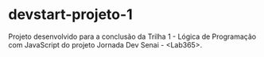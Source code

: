 # devstart-projeto-1
Projeto desenvolvido para a conclusão da Trilha 1 - Lógica de Programação com JavaScript do projeto Jornada Dev Senai - &lt;Lab365>.
